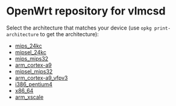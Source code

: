 OpenWrt repository for vlmcsd
========

Select the architecture that matches your device (use `opkg print-architecture` to get the architecture):

* [mips_24kc](mips_24kc/)
* [mipsel_24kc](mipsel_24kc/)
* [mips_mips32](mips_mips32/)
* [arm_cortex-a9](arm_cortex-a9/)
* [mipsel_mips32](mipsel_mips32/)
* [arm_cortex-a9_vfpv3](arm_cortex-a9_vfpv3/)
* [i386_pentium4](i386_pentium4/)
* [x86_64](x86_64/)
* [arm_xscale](arm_xscale/)
